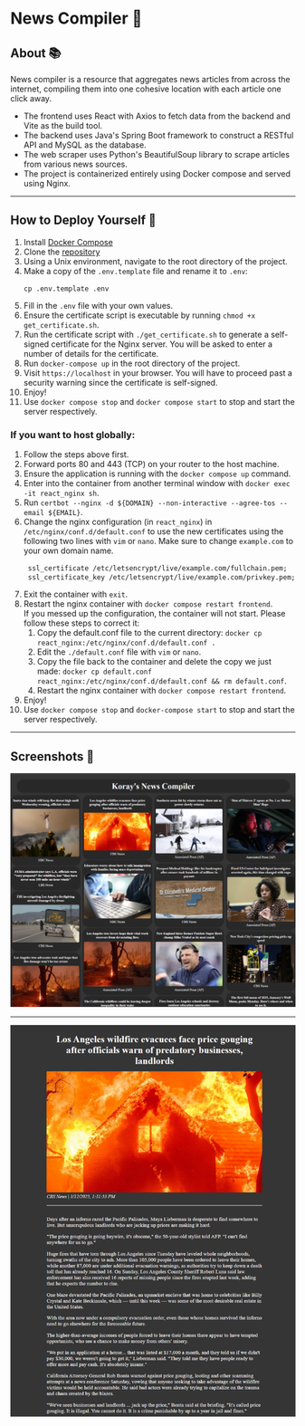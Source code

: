 # News Compiler 📰

## About 📚

News compiler is a resource that aggregates news articles from across the internet,
compiling them into one cohesive location with each article one click away.

- The frontend uses React with Axios to fetch data from the backend and Vite as the build tool.
- The backend uses Java's Spring Boot framework to construct a RESTful API and MySQL as the database.
- The web scraper uses Python's BeautifulSoup library to scrape articles from various news sources.
- The project is containerized entirely using Docker compose and served using Nginx.


---

## How to Deploy Yourself 🚀
1. Install [Docker Compose](https://docs.docker.com/compose/install/)
2. Clone the [repository](https://github.com/KorayL/News-Compiler-Web.git)
3. Using a Unix environment, navigate to the root directory of the project.
4. Make a copy of the `.env.template` file and rename it to `.env`: 
   ```
   cp .env.template .env
   ```
5. Fill in the `.env` file with your own values.
6. Ensure the certificate script is executable by running `chmod +x get_certificate.sh`.
7. Run the certificate script with `./get_certificate.sh` to generate a self-signed certificate for 
   the Nginx server. You will be asked to enter a number of details for the certificate.
8. Run `docker-compose up` in the root directory of the project.
9. Visit `https://localhost` in your browser.
   You will have to proceed past a security warning since the certificate is self-signed.
10. Enjoy!
11. Use `docker compose stop` and `docker compose start` to stop and start the server
    respectively.

### If you want to host globally:
1. Follow the steps above first.
2. Forward ports 80 and 443 (TCP) on your router to the host machine.
3. Ensure the application is running with the `docker compose up` command.
4. Enter into the container from another terminal window with `docker exec -it react_nginx sh`.
5. Run `certbot --nginx -d ${DOMAIN} --non-interactive --agree-tos --email ${EMAIL}`.
6. Change the nginx configuration (in `react_nginx`) in `/etc/nginx/conf.d/default.conf` to use
   the new certificates using the following two lines with `vim` or `nano`.
   Make sure to change `example.com` to your own domain name.
   ```
    ssl_certificate /etc/letsencrypt/live/example.com/fullchain.pem;
    ssl_certificate_key /etc/letsencrypt/live/example.com/privkey.pem;
   ```
7. Exit the container with `exit`.
8. Restart the nginx container with `docker compose restart frontend`. </br>
   If you messed up the configuration, the container will not start. Please follow these steps 
   to correct it:
   1. Copy the default.conf file to the current directory: `docker cp react_nginx:/etc/nginx/conf.d/default.conf .`
   2. Edit the `./default.conf` file with `vim` or `nano`.
   3. Copy the file back to the container and delete the copy we just made: `docker cp default.conf 
   react_nginx:/etc/nginx/conf.d/default.conf && rm default.conf`.
   4. Restart the nginx container with `docker compose restart frontend`.
9. Enjoy!
10. Use `docker compose stop` and `docker-compose start` to stop and start the server
    respectively.

---

## Screenshots 📸

![Whole Compiler Image](assets/mosaicImage.png)

---

![Article Image](assets/articleImage.png)
